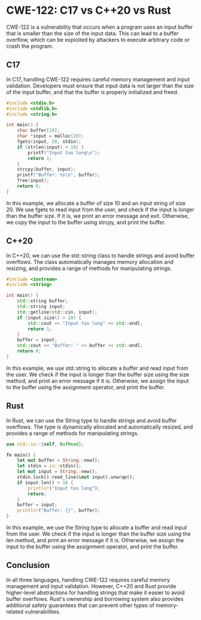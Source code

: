 # CWE-122: C17 vs C++20 vs Rust

CWE-122 is a vulnerability that occurs when a program uses an input buffer that is smaller than the 
size of the input data. This can lead to a buffer overflow, which can be exploited by attackers to 
execute arbitrary code or crash the program.

## C17

In C17, handling CWE-122 requires careful memory management and input validation. Developers must 
ensure that input data is not larger than the size of the input buffer, and that the buffer is 
properly initialized and freed.

```c
#include <stdio.h>
#include <stdlib.h>
#include <string.h>

int main() {
    char buffer[10];
    char *input = malloc(20);
    fgets(input, 20, stdin);
    if (strlen(input) > 10) {
        printf("Input too long\n");
        return 1;
    }
    strcpy(buffer, input);
    printf("Buffer: %s\n", buffer);
    free(input);
    return 0;
}
```

In this example, we allocate a buffer of size 10 and an input string of size 20. We use fgets to 
read input from the user, and check if the input is longer than the buffer size. If it is, we print 
an error message and exit. Otherwise, we copy the input to the buffer using strcpy, and print the 
buffer.

## C++20

In C++20, we can use the std::string class to handle strings and avoid buffer overflows. The class 
automatically manages memory allocation and resizing, and provides a range of methods for 
manipulating strings.

```c++
#include <iostream>
#include <string>

int main() {
    std::string buffer;
    std::string input;
    std::getline(std::cin, input);
    if (input.size() > 10) {
        std::cout << "Input too long" << std::endl;
        return 1;
    }
    buffer = input;
    std::cout << "Buffer: " << buffer << std::endl;
    return 0;
}
```

In this example, we use std::string to allocate a buffer and read input from the user. We check if 
the input is longer than the buffer size using the size method, and print an error message if it 
is. Otherwise, we assign the input to the buffer using the assignment operator, and print the 
buffer.

## Rust

In Rust, we can use the String type to handle strings and avoid buffer overflows. The type is 
dynamically allocated and automatically resized, and provides a range of methods for manipulating 
strings.

```rust
use std::io::{self, BufRead};

fn main() {
    let mut buffer = String::new();
    let stdin = io::stdin();
    let mut input = String::new();
    stdin.lock().read_line(&mut input).unwrap();
    if input.len() > 10 {
        println!("Input too long");
        return;
    }
    buffer = input;
    println!("Buffer: {}", buffer);
}
```

In this example, we use the String type to allocate a buffer and read input from the user. We check 
if the input is longer than the buffer size using the len method, and print an error message if it 
is. Otherwise, we assign the input to the buffer using the assignment operator, and print the 
buffer.

## Conclusion

In all three languages, handling CWE-122 requires careful memory management and input validation. 
However, C++20 and Rust provide higher-level abstractions for handling strings that make it easier 
to avoid buffer overflows. Rust's ownership and borrowing system also provides additional safety 
guarantees that can prevent other types of memory-related vulnerabilities.
